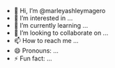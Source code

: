 - 👋 Hi, I’m @marleyashleymagero
- 👀 I’m interested in ...
- 🌱 I’m currently learning ...
- 💞️ I’m looking to collaborate on ...
- 📫 How to reach me ...
- 😄 Pronouns: ...
- ⚡ Fun fact: ...

<!---
marleyashleymagero/marleyashleymagero is a ✨ special ✨ repository because its `README.md` (this file) appears on your GitHub profile.
You can click the Preview link to take a look at your changes.
--->
